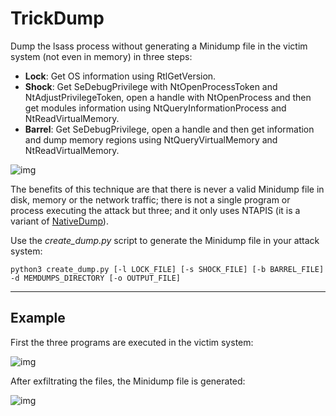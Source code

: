 # TrickDump

Dump the lsass process without generating a Minidump file in the victim system (not even in memory) in three steps: 
- **Lock**: Get OS information using RtlGetVersion.
- **Shock**: Get SeDebugPrivilege with NtOpenProcessToken and NtAdjustPrivilegeToken, open a handle with NtOpenProcess and then get modules information using NtQueryInformationProcess and NtReadVirtualMemory.
- **Barrel**: Get SeDebugPrivilege, open a handle and then get information and dump memory regions using NtQueryVirtualMemory and NtReadVirtualMemory.

![img](https://raw.githubusercontent.com/ricardojoserf/ricardojoserf.github.io/master/images/trickdump/trickdump.drawio.png)

The benefits of this technique are that there is never a valid Minidump file in disk, memory or the network traffic; there is not a single program or process executing the attack but three; and it only uses NTAPIS (it is a variant of [NativeDump](https://github.com/ricardojoserf/NativeDump)).

Use the *create_dump.py* script to generate the Minidump file in your attack system:

```
python3 create_dump.py [-l LOCK_FILE] [-s SHOCK_FILE] [-b BARREL_FILE] -d MEMDUMPS_DIRECTORY [-o OUTPUT_FILE] 
```

-------------------------

## Example

First the three programs are executed in the victim system:

![img](https://raw.githubusercontent.com/ricardojoserf/ricardojoserf.github.io/master/images/trickdump/Screenshot_1.png)

After exfiltrating the files, the Minidump file is generated:

![img](https://raw.githubusercontent.com/ricardojoserf/ricardojoserf.github.io/master/images/trickdump/Screenshot_2.png)
